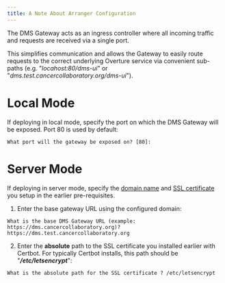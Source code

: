 ```yaml
---
title: A Note About Arranger Configuration
---
```


The DMS Gateway acts as an ingress controller where all incoming traffic and requests are received via a single port.

This simplifies communication and allows the Gateway to easily route requests to the correct underlying Overture service via convenient sub-paths (e.g. "_locahost:80/dms-ui_" or "_dms.test.cancercollaboratory.org/dms-ui_").

# Local Mode

If deploying in local mode, specify the port on which the DMS Gateway will be exposed.  Port 80 is used by default:

```shell
What port will the gateway be exposed on? [80]:
```

# Server Mode

If deploying in server mode, specify the [domain name](../prereq/domain) and [SSL certificate](../prereq/sslcert) you setup in the earlier pre-requisites.

1. Enter the base gateway URL using the configured domain:

```shell
What is the base DMS Gateway URL (example: https://dms.cancercollaboratory.org)? https://dms.test.cancercollaboratory.org

```

2. Enter the **absolute** path to the SSL certificate you installed earlier with Certbot.  For typically Certbot installs, this path should be "_**/etc/letsencrypt**_":

```shell
What is the absolute path for the SSL certificate ? /etc/letsencrypt
```